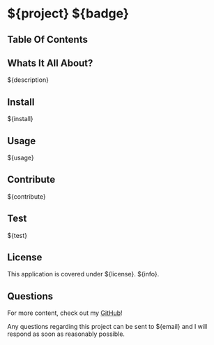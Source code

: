 <!-- THEN a high-quality, professional README.md is generated with the title of my project and sections entitled Description, Table of Contents, Installation, Usage, License, Contributing, Tests, and Questions
WHEN I enter my project title
THEN this is displayed as the title of the README
WHEN I enter a description, installation instructions, usage information, contribution guidelines, and test instructions
THEN this information is added to the sections of the README entitled Description, Installation, Usage, Contributing, and Tests
WHEN I choose a license for my application from a list of options
THEN a badge for that license is added near the top of the README and a notice is added to the section of the README entitled License that explains which license the application is covered under
WHEN I enter my GitHub username
THEN this is added to the section of the README entitled Questions, with a link to my GitHub profile
WHEN I enter my email address
THEN this is added to the section of the README entitled Questions, with instructions on how to reach me with additional questions
WHEN I click on the links in the Table of Contents
THEN I am taken to the corresponding section of the README -->
# ${project} ${badge}

## Table Of Contents
<!-- click each bullet to move to the associated section -->

## Whats It All About?

${description}

## Install

${install}

## Usage

${usage}

## Contribute

${contribute}

## Test

${test}

## License

This application is covered under ${license}. ${info}.

## Questions

For more content, check out my [GitHub](${usergit})!

Any questions regarding this project can be sent to ${email} and I will respond as soon as reasonably possible.
